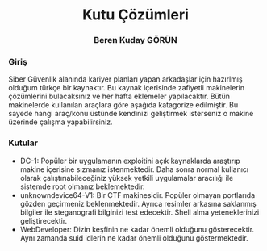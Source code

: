 <div align="center">
<h1>Kutu Çözümleri</h1>
<h3>Beren Kuday GÖRÜN</h3>
</div>
<h3>Giriş</h3>
Siber Güvenlik alanında kariyer planları yapan arkadaşlar için hazırlmış olduğum türkçe bir kaynaktır. Bu kaynak içerisinde zafiyetli makinelerin çözümlerini bulacaksınız ve her hafta eklemeler yapılacaktır. Bütün makinelerde kullanılan araçlara göre aşağıda katagorize edilmiştir. Bu sayede hangi araç/konu üstünde kendinizi geliştirmek isterseniz o makine üzerinde çalışma yapabilirsiniz.
<h3>Kutular</h3>
<ul>
  <li>DC-1: Popüler bir uygulamanın exploitini açık kaynaklarda araştırıp makine içerisine sızmanız istenmektedir. Daha sonra normal kullanıcı olarak çalıştırıabileceğiniz yüksek yetkili uygulamalar aracılığı ile sistemde root olmanız beklemektedir.</li>
  <li>unknowndevice64-V1: Bir CTF makinesidir. Popüler olmayan portlarıda gözden geçirmeniz beklenmektedir. Ayrıca resimler arkasına saklanmış bilgiler ile steganografi bilginizi test edecektir. Shell alma yeteneklerinizi geliştirecektir.</li>
  <li>WebDeveloper: Dizin keşfinin ne kadar önemli olduğunu gösterecektir. Aynı zamanda suid idlerin ne kadar önemli olduğunu göstermektedir.</li>
</ul>

